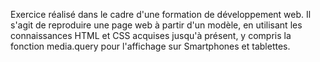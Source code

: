 Exercice réalisé dans le cadre d'une formation de développement web. 
Il s'agit de reproduire une page web à partir d'un modèle, en utilisant les connaissances HTML et CSS acquises jusqu'à présent, y compris la fonction media.query pour l'affichage sur Smartphones et tablettes.
